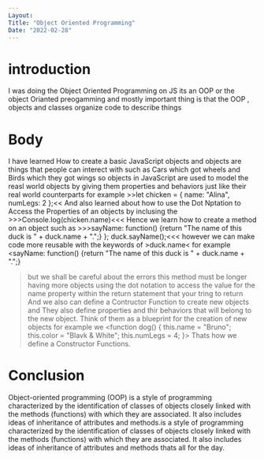 ```yaml
---
Layout:
Title: "Object Oriented Programming"
Date: "2022-02-28"
---
```


# introduction

I was doing the Object Oriented Programming on JS its an OOP or the object Orianted preogamming and mostly important thing is that the OOP , objects and classes organize code to describe things

# Body

I have learned How to create a basic JavaScript  objects and objects are things that people can interect with such as Cars which got wheels and Birds which they got wings so objects in JavaScript are used to model the reasl world objects by giving them properties and behaviors just like their real world counterparts for example >>let chicken = {
  name: "Alina",
  numLegs: 2
};<<
And also learned about how to use the Dot Nptation to Access the Properties of an objects by inclusing the >>>Console.log(chicken.name)<<< Hence we learn how to create a method on an object such as >>>sayName: function() {return "The name of this duck is " + duck.name + ".";}
};
duck.sayName();<<< however we can make code more reusable with the keywords of >duck.name< for example  <sayName: function() {return "The name of this duck is " + duck.name + ".";}
> but we shall be careful about the errors this method must be longer having more objects using the dot notation to access the value for the name property within the return statement that your tring to return And we also can define a Contructor Function to create new objects and They also define properties and thir behaviors that will belong to the new object. Think of them as a blueprint for the creation of new objects for example we
 <function dog() {
  this.name = "Bruno";
  this.color = "Blavk & White";
  this.numLegs = 4;
}>
Thats how we define a Constructor Functions.

# Conclusion

Object-oriented programming (OOP) is a style of programming characterized by the identification of classes of objects closely linked with the methods (functions) with which they are associated. It also includes ideas of inheritance of attributes and methods.is a style of programming characterized by the identification of classes of objects closely linked with the methods (functions) with which they are associated. It also includes ideas of inheritance of attributes and methods thats all for the day.
